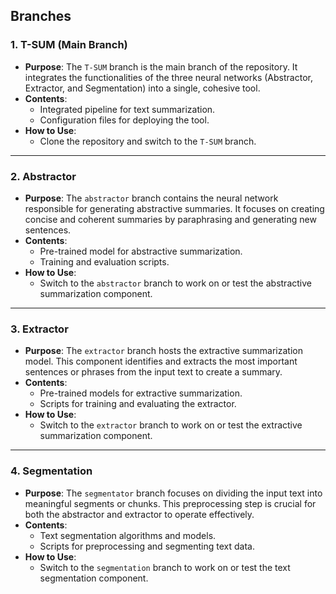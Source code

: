 ## Branches

### 1. **T-SUM (Main Branch)**
   - **Purpose**: The `T-SUM` branch is the main branch of the repository. It integrates the functionalities of the three neural networks (Abstractor, Extractor, and Segmentation) into a single, cohesive tool.
   - **Contents**:
     - Integrated pipeline for text summarization.
     - Configuration files for deploying the tool.
   - **How to Use**:
     - Clone the repository and switch to the `T-SUM` branch.

---

### 2. **Abstractor**
   - **Purpose**: The `abstractor` branch contains the neural network responsible for generating abstractive summaries. It focuses on creating concise and coherent summaries by paraphrasing and generating new sentences.
   - **Contents**:
     - Pre-trained model for abstractive summarization.
     - Training and evaluation scripts.
   - **How to Use**:
     - Switch to the `abstractor` branch to work on or test the abstractive summarization component.

---

### 3. **Extractor**
   - **Purpose**: The `extractor` branch hosts the extractive summarization model. This component identifies and extracts the most important sentences or phrases from the input text to create a summary.
   - **Contents**:
     - Pre-trained models for extractive summarization.
     - Scripts for training and evaluating the extractor.
   - **How to Use**:
     - Switch to the `extractor` branch to work on or test the extractive summarization component.
---

### 4. **Segmentation**
   - **Purpose**: The `segmentator` branch focuses on dividing the input text into meaningful segments or chunks. This preprocessing step is crucial for both the abstractor and extractor to operate effectively.
   - **Contents**:
     - Text segmentation algorithms and models.
     - Scripts for preprocessing and segmenting text data.
   - **How to Use**:
     - Switch to the `segmentation` branch to work on or test the text segmentation component.
